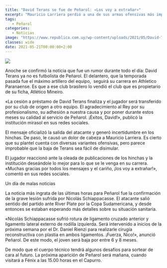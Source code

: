 ```yaml
---
title: "David Terans se fue de Peñarol: «Los voy a extrañar»"
excerpt: "Mauricio Larriera perdió a una de sus armas ofensivas más importantes, ya que Terans continuará su carrera en el fútbol brasilero."
tags:
   - Peñarol
categories:
   - Noticias
image: "https://www.republica.com.uy/wp-content/uploads/2021/05/David-Terans.jpg"
classes: wide
date: 2021-05-21T00:00:00+2:00
---
```



<img src="https://www.republica.com.uy/wp-content/uploads/2021/05/David-Terans.jpg">


Anoche se confirmó la noticia que fue un rumor durante todo el día: David Terans ya no es futbolista de Peñarol. El delantero, que la temporada pasada fue el máximo artillero del equipo,  seguirá su carrera en Athletico Paranaense. Es que a ese club brasilero lo vendió el club que es propietario de su ficha, Atlético Mineiro.


«La cesión a préstamo de David Terans finaliza y el jugador será transferido por su club de origen a otro equipo. El agradecimiento al Rey por su profesionalismo, su adhesión a nuestra causa y por poner durante estos meses su calidad al servicio de Peñarol. ¡Éxitos, David!», publicó la institución mirasol en sus redes sociales.


El mensaje oficializó la salida del atacante y generó incertidumbre en los hinchas. De paso, le causó un dolor de cabeza a Mauricio Larriera. Es cierto que su plantel cuenta con diversas variantes ofensivas, pero parece improbable que la baja de Terans sea fácil de disimular.


El jugador reaccionó ante la oleada de publicaciones de los hinchas y la institución deseándole lo mejor para lo que se le venga en su carrera. «Muchas gracias por todos los mensajes y el cariño, ¡los voy a extrañar!», comentó en sus redes sociales.


Un día de malas noticias


La noticia más ingrata de las últimas horas para Peñarol fue la confirmación de la grave lesión sufrida por Nicolás Schiappacasse. El atacante salió sentido del partido ante River Plate por la Copa Sudamericana, y desde entonces se estaban esperando más detalles sobre su situación sanitaria.


«Nicolás Schiappacasse sufrió rotura de ligamento cruzado anterior y ligamento lateral externo de rodilla izquierda. Será intervenido a inicios de la próxima semana por el Dr. Daniel Rienzi para realizarle cirugía reconstructiva con plastia en ambos ligamentos. ¡Fuerza, Nico!», anunció Peñarol. De este modo, el joven será baja por entre 6 y 8 meses.


De modo que el cuerpo técnico tendrá algunos desafíos para sortear de cara al futuro. La próxima aparición de Peñarol será mañana, cuando visitará a Fénix a las 15.00 horas en el Capurro.





